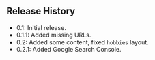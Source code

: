 ## Release History

-   0.1: Initial release.
-   0.1.1: Added missing URLs.
- 0.2: Added some content, fixed `hobbies` layout.
- 0.2.1: Added Google Search Console.
